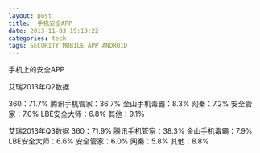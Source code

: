 ```yaml
---
layout: post
title:  手机安全APP
date: 2013-11-03 19:19:22
categories: tech
tags: SECURITY MOBILE APP ANDROID
---
```


手机上的安全APP

艾瑞2013年Q2数据

360：71.7%
腾讯手机管家：36.7%
金山手机毒霸：8.3%
网秦：7.2%
安全管家：7.0%
LBE安全大师：6.8%
其他：9.1%

艾瑞2013年Q3数据
360：71.9%
腾讯手机管家：38.3%
金山手机毒霸：7.9%
LBE安全大师：6.6%
安全管家：6.0%
网秦：5.8%
其他：8.8%


